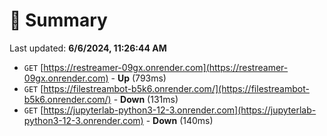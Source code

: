# 📖 Summary
Last updated: **6/6/2024, 11:26:44 AM**

- `GET` [https://restreamer-09gx.onrender.com](https://restreamer-09gx.onrender.com) - **Up** (793ms)
- `GET` [https://filestreambot-b5k6.onrender.com/](https://filestreambot-b5k6.onrender.com/) - **Down** (131ms)
- `GET` [https://jupyterlab-python3-12-3.onrender.com](https://jupyterlab-python3-12-3.onrender.com) - **Down** (140ms)
